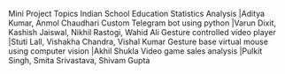 Mini Project Topics
Indian School Education Statistics Analysis         |Aditya Kumar, Anmol Chaudhari
Custom Telegram bot using python                    |Varun Dixit, Kashish Jaiswal, Nikhil Rastogi, Wahid Ali
Gesture controlled video player                     |Stuti Lall, Vishakha Chandra, Vishal Kumar
Gesture base virtual mouse using computer vision    |Akhil Shukla
Video game sales analysis                           |Pulkit Singh, Smita Srivastava, Shivam Gupta